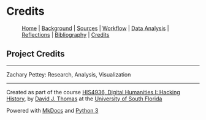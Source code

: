# Credits

<figure>
    <p class="center-text">
        <a href="{{ site.baseurl }}/index.html">Home</a> |
        <a href="{{ site.baseurl }}/pages/background.html">Background</a> |
        <a href="{{ site.baseurl }}/pages/sources.html">Sources</a> |
        <a href="{{ site.baseurl }}/pages/workflow.html">Workflow</a> |
        <a href="{{ site.baseurl }}/pages/analysis.html">Data Analysis</a> |
        <a href="{{ site.baseurl }}/pages/reflections.html">Reflections</a> |
        <a href="{{ site.baseurl }}/pages/bibliography.html">Bibliography</a> |
        <a href="{{ site.baseurl }}/pages/credits.html">Credits</a>
    </p>
</figure>

## Project Credits

---

Zachary Pettey: Research, Analysis, Visualization

---
Created as part of the course [HIS4936, Digital Humanities I: Hacking History](https://theportus.github.io/hacking-historical-texts), by [David J. Thomas](https://github.com/thePortus) at the [University of South Florida](https://www.usf.edu)

Powered with [MkDocs](https://mkdocs.org) and [Python 3](https://python.org)
